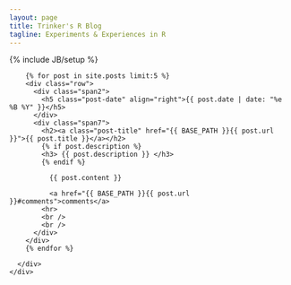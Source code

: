 ```yaml
---
layout: page
title: Trinker's R Blog
tagline: Experiments & Experiences in R
---
```

{% include JB/setup %}
<link rel="shortcut icon" href="/favicon.png" type="image/png">
<div class="row">
  <div class="span12">
    <div class="row">
      <div class="span9">

        {% for post in site.posts limit:5 %}
        <div class="row">
          <div class="span2">
            <h5 class="post-date" align="right">{{ post.date | date: "%e %B %Y" }}</h5>
          </div>
          <div class="span7">
            <h2><a class="post-title" href="{{ BASE_PATH }}{{ post.url }}">{{ post.title }}</a></h2>
            {% if post.description %}
            <h3> {{ post.description }} </h3>
            {% endif %}
            
              {{ post.content }}
              
              <a href="{{ BASE_PATH }}{{ post.url }}#comments">comments</a>
            <hr>
            <br />
            <br />
          </div>
        </div>
        {% endfor %}

      </div>
    </div>
  </div>
</div>



